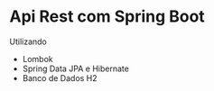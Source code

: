 # Api Rest com Spring Boot 

Utilizando

* Lombok
* Spring Data JPA e Hibernate
* Banco de Dados H2
